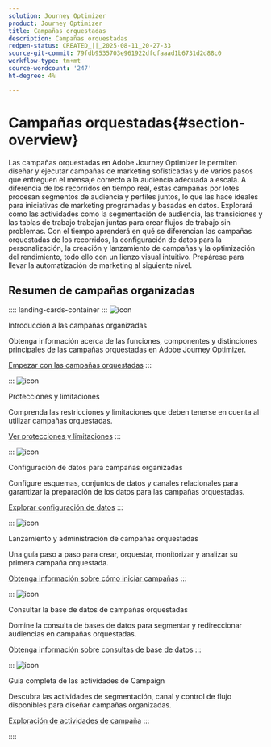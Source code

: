 ```yaml
---
solution: Journey Optimizer
product: Journey Optimizer
title: Campañas orquestadas
description: Campañas orquestadas
redpen-status: CREATED_||_2025-08-11_20-27-33
source-git-commit: 79fdb9535703e961922dfcfaaad1b6731d2d88c0
workflow-type: tm+mt
source-wordcount: '247'
ht-degree: 4%

---
```



# Campañas orquestadas{#section-overview}

Las campañas orquestadas en Adobe Journey Optimizer le permiten diseñar y ejecutar campañas de marketing sofisticadas y de varios pasos que entreguen el mensaje correcto a la audiencia adecuada a escala. A diferencia de los recorridos en tiempo real, estas campañas por lotes procesan segmentos de audiencia y perfiles juntos, lo que las hace ideales para iniciativas de marketing programadas y basadas en datos. Explorará cómo las actividades como la segmentación de audiencia, las transiciones y las tablas de trabajo trabajan juntas para crear flujos de trabajo sin problemas. Con el tiempo aprenderá en qué se diferencian las campañas orquestadas de los recorridos, la configuración de datos para la personalización, la creación y lanzamiento de campañas y la optimización del rendimiento, todo ello con un lienzo visual intuitivo. Prepárese para llevar la automatización de marketing al siguiente nivel.

## Resumen de campañas organizadas

:::: landing-cards-container
:::
![icon](https://cdn.experienceleague.adobe.com/icons/book.svg?lang=es)

Introducción a las campañas organizadas

Obtenga información acerca de las funciones, componentes y distinciones principales de las campañas orquestadas en Adobe Journey Optimizer.

[Empezar con las campañas orquestadas](../using/orchestrated/gs-orchestrated-campaigns.md)
:::

:::
![icon](https://cdn.experienceleague.adobe.com/icons/shield-halved.svg?lang=es)

Protecciones y limitaciones

Comprenda las restricciones y limitaciones que deben tenerse en cuenta al utilizar campañas orquestadas.

[Ver protecciones y limitaciones](../using/orchestrated/guardrails.md)
:::

:::
![icon](https://cdn.experienceleague.adobe.com/icons/gear.svg?lang=es)

Configuración de datos para campañas organizadas

Configure esquemas, conjuntos de datos y canales relacionales para garantizar la preparación de los datos para las campañas orquestadas.

[Explorar configuración de datos](data-configuration-landing-page.md)
:::

:::
![icon](https://cdn.experienceleague.adobe.com/icons/circle-play.svg?lang=es)

Lanzamiento y administración de campañas orquestadas

Una guía paso a paso para crear, orquestar, monitorizar y analizar su primera campaña orquestada.

[Obtenga información sobre cómo iniciar campañas](launch-landing-page.md)
:::

:::
![icon](https://cdn.experienceleague.adobe.com/icons/code-branch.svg?lang=es)

Consultar la base de datos de campañas orquestadas

Domine la consulta de bases de datos para segmentar y redireccionar audiencias en campañas orquestadas.

[Obtenga información sobre consultas de base de datos](query-database-landing-page.md)
:::

:::
![icon](https://cdn.experienceleague.adobe.com/icons/puzzle-piece.svg?lang=es)

Guía completa de las actividades de Campaign

Descubra las actividades de segmentación, canal y control de flujo disponibles para diseñar campañas organizadas.

[Exploración de actividades de campaña](design-campaigns-landing-page.md)
:::

::::
